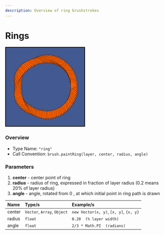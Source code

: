 ```yaml
---
description: Overview of ring brushstrokes
---
```


# Rings

![ring stroke with triangular brush](../../.gitbook/assets/ring-example.png)

### Overview‌ <a id="overview"></a>

* Type Name: `"ring"`
* Call Convention: `brush.paintRing(layer, center, radius, angle)`

### Parameters <a id="parameters"></a>

1. **center** - center point of ring
2. **radius** - radius of ring, expressed in fraction of layer radius \(0.2 means 20% of layer radius\)
3. **angle** - angle, rotated from 0 , at which initial point in ring path is drawn 

| Name | Type/s | Example/s |
| :--- | :--- | :--- |
| center | `Vector`, `Array`, `Object` | `new Vector(x, y)`, `[x, y]`, `{x, y}` |
| radius | `float` | `0.20  (% layer width)` |
| angle | `float` | `2/3 * Math.PI  (radians)` |



